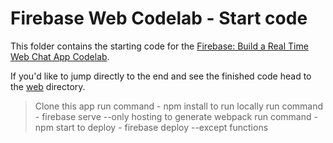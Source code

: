 # Firebase Web Codelab - Start code

This folder contains the starting code for the [Firebase: Build a Real Time Web Chat App Codelab](https://codelabs.developers.google.com/codelabs/firebase-web/).

If you'd like to jump directly to the end and see the finished code head to the [web](../web) directory.

> Clone this app
> run command - npm install
> to run locally run command - firebase serve --only hosting
> to generate webpack run command - npm start
> to deploy - firebase deploy --except functions
